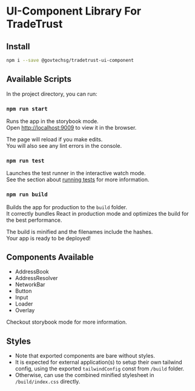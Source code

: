 # UI-Component Library For TradeTrust

## Install

```sh
npm i --save @govtechsg/tradetrust-ui-component
```

## Available Scripts

In the project directory, you can run:

### `npm run start`

Runs the app in the storybook mode.<br />
Open [http://localhost:9009](http://localhost:9009) to view it in the browser.

The page will reload if you make edits.<br />
You will also see any lint errors in the console.

### `npm run test`

Launches the test runner in the interactive watch mode.<br />
See the section about [running tests](https://facebook.github.io/create-react-app/docs/running-tests) for more information.

### `npm run build`

Builds the app for production to the `build` folder.<br />
It correctly bundles React in production mode and optimizes the build for the best performance.

The build is minified and the filenames include the hashes.<br />
Your app is ready to be deployed!

## Components Available

- AddressBook
- AddressResolver
- NetworkBar
- Button
- Input
- Loader
- Overlay

Checkout storybook mode for more information.

## Styles

- Note that exported components are bare without styles.
- It is expected for external application(s) to setup their own tailwind config, using the exported `tailwindConfig` const from `/build` folder.
- Otherwise, can use the combined minified stylesheet in `/build/index.css` directly.
